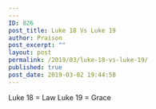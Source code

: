 ```yaml
---
---
ID: 826
post_title: Luke 18 Vs Luke 19
author: Praison
post_excerpt: ""
layout: post
permalink: /2019/03/luke-18-vs-luke-19/
published: true
post_date: 2019-03-02 19:44:58
---
```

Luke 18 = Law
Luke 19 = Grace